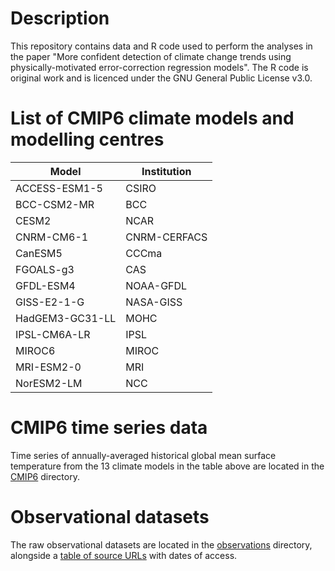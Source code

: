# Description
This repository contains data and R code used to perform the analyses in the paper "More confident detection of climate change trends using physically-motivated error-correction regression models". The R code is original work and is licenced under the GNU General Public License v3.0.

# List of CMIP6 climate models and modelling centres
| Model           | Institution  |
|-----------------|--------------|
| ACCESS-ESM1-5   | CSIRO        |
| BCC-CSM2-MR     | BCC          |
| CESM2           | NCAR         |
| CNRM-CM6-1      | CNRM-CERFACS |
| CanESM5         | CCCma        |
| FGOALS-g3       | CAS          |
| GFDL-ESM4       | NOAA-GFDL    |
| GISS-E2-1-G     | NASA-GISS    |
| HadGEM3-GC31-LL | MOHC         |
| IPSL-CM6A-LR    | IPSL         |
| MIROC6          | MIROC        |
| MRI-ESM2-0      | MRI          |
| NorESM2-LM      | NCC          |

# CMIP6 time series data
Time series of annually-averaged historical global mean surface temperature from the 13 climate models in the table above are located in the [CMIP6](https://github.com/donaldcummins/detection/tree/main/CMIP6/historical/processed/tas) directory.

# Observational datasets
The raw observational datasets are located in the [observations](https://github.com/donaldcummins/detection/tree/main/observations) directory, alongside a [table of source URLs](https://github.com/donaldcummins/detection/blob/main/observations/SOURCES.md) with dates of access.
